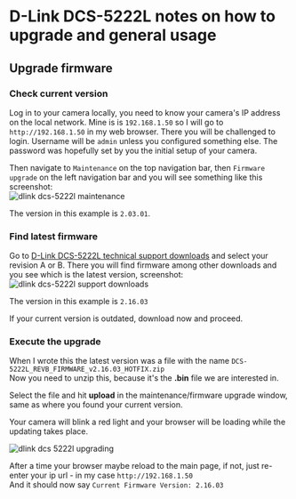 # D-Link DCS-5222L notes on how to upgrade and general usage

## Upgrade firmware

### Check current version

Log in to your camera locally, you need to know your camera's IP address on the local network. Mine is is `192.168.1.50` so I will go to `http://192.168.1.50` in my web browser. There you will be challenged to login. Username will be `admin` unless you configured something else. The password was hopefully set by you the initial setup of your camera.

Then navigate to `Maintenance` on the top navigation bar, then `Firmware upgrade` on the left navigation bar and you will see something like this screenshot:  
![dlink dcs-5222l maintenance](https://storage.googleapis.com/atle-static/pics/dlink-dcs5222l-firmware-upgrade-page.jpg)

The version in this example is `2.03.01`.

### Find latest firmware

Go to [D-Link DCS-5222L technical support downloads](https://support.dlink.com/productinfo.aspx?m=DCS-5222L) and select your revision A or B. There you will find firmware among other downloads and you see which is the latest version, screenshot:  
![dlink dcs-5222l support downloads](https://storage.googleapis.com/atle-static/pics/dlink-support-dcs-5222l-downloads.jpg)

The version in this example is `2.16.03`

If your current version is outdated, download now and proceed.

### Execute the upgrade

When I wrote this the latest version was a file with the name `DCS-5222L_REVB_FIRMWARE_v2.16.03_HOTFIX.zip`  
Now you need to unzip this, because it's the **.bin** file we are interested in.

Select the file and hit **upload** in the maintenance/firmware upgrade window, same as where you found your current version.

Your camera will blink a red light and your browser will be loading while the updating takes place.

![dlink dcs 5222l upgrading](https://storage.googleapis.com/atle-static/pics/dlink-dcs-5222l-upgrading.jpg)

After a time your browser maybe reload to the main page, if not, just re-enter your ip url - in my case `http://192.168.1.50`  
And it should now say `Current Firmware Version: 2.16.03`
